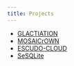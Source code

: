 ```yaml
---
title: Projects
---
```


* [GLACTIATION](https://glaciation-project.eu)
* [MOSAICrOWN](https://mosaicrown.eu)
* [ESCUDO-CLOUD](https://www.escudocloud.eu)
* [SeSQLite](/projects/sesqlite.md)
